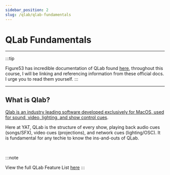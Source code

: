 ```yaml
---
sidebar_position: 2
slug: /qlab/qlab-fundamentals
---
```


# QLab Fundamentals


---

:::tip

Figure53 has incredible documentation of QLab found [here](https://qlab.app/docs/v5/), throughout this course, I will be linking and referencing information from these official docs. I urge you to read them yourself.
:::

---

## What is Qlab?

<u>Qlab is an industry leading software developed exclusively for MacOS, used for sound, video, lighting, and show control cues</u>. 

Here at YAT, QLab is the structure of every show, playing back audio cues (songs/SFX), video cues (projections), and network cues (lighting/OSC). It is fundamental for any techie to know the ins-and-outs of QLab.

<br/>



:::note

View the full QLab Feature List [here](https://qlab.app/docs/v5/general/features/)
:::

